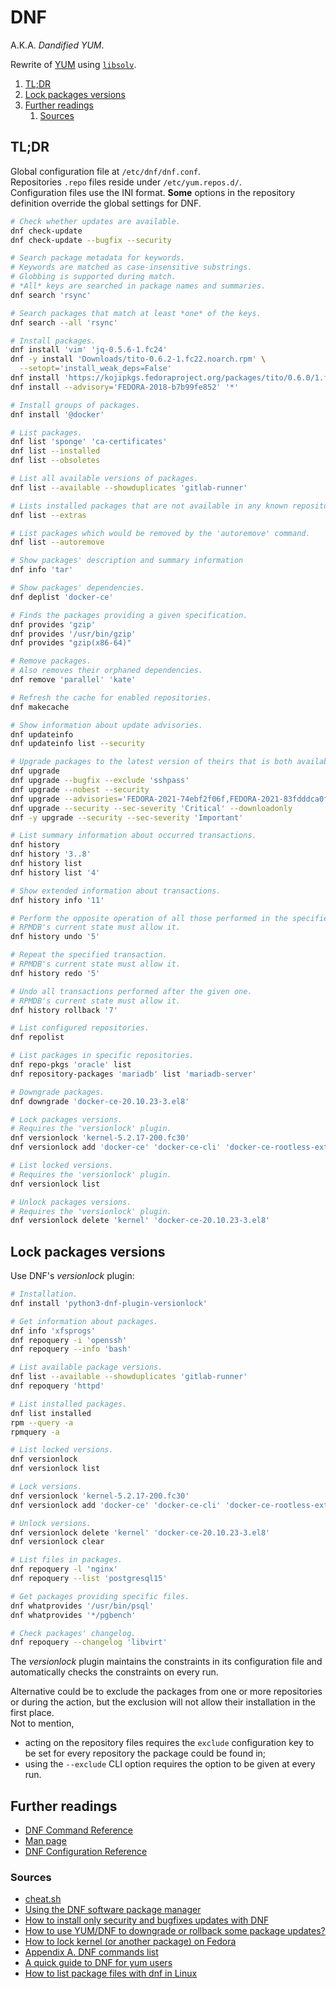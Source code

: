 # DNF

A.K.A. _Dandified YUM_.

Rewrite of [YUM] using [`libsolv`][libsolv].

1. [TL;DR](#tldr)
1. [Lock packages versions](#lock-packages-versions)
1. [Further readings](#further-readings)
   1. [Sources](#sources)

## TL;DR

Global configuration file at `/etc/dnf/dnf.conf`.<br/>
Repositories `.repo` files reside under `/etc/yum.repos.d/`.<br/>
Configuration files use the INI format. **Some** options in the repository definition override the global settings for
DNF.

```sh
# Check whether updates are available.
dnf check-update
dnf check-update --bugfix --security

# Search package metadata for keywords.
# Keywords are matched as case-insensitive substrings.
# Globbing is supported during match.
# *All* keys are searched in package names and summaries.
dnf search 'rsync'

# Search packages that match at least *one* of the keys.
dnf search --all 'rsync'

# Install packages.
dnf install 'vim' 'jq-0.5.6-1.fc24'
dnf -y install 'Downloads/tito-0.6.2-1.fc22.noarch.rpm' \
  --setopt='install_weak_deps=False'
dnf install 'https://kojipkgs.fedoraproject.org/packages/tito/0.6.0/1.fc22/noarch/tito-0.6.0-1.fc22.noarch.rpm'
dnf install --advisory='FEDORA-2018-b7b99fe852' '*'

# Install groups of packages.
dnf install '@docker'

# List packages.
dnf list 'sponge' 'ca-certificates'
dnf list --installed
dnf list --obsoletes

# List all available versions of packages.
dnf list --available --showduplicates 'gitlab-runner'

# Lists installed packages that are not available in any known repository.
dnf list --extras

# List packages which would be removed by the 'autoremove' command.
dnf list --autoremove

# Show packages' description and summary information
dnf info 'tar'

# Show packages' dependencies.
dnf deplist 'docker-ce'

# Finds the packages providing a given specification.
dnf provides 'gzip'
dnf provides '/usr/bin/gzip'
dnf provides "gzip(x86-64)"

# Remove packages.
# Also removes their orphaned dependencies.
dnf remove 'parallel' 'kate'

# Refresh the cache for enabled repositories.
dnf makecache

# Show information about update advisories.
dnf updateinfo
dnf updateinfo list --security

# Upgrade packages to the latest version of theirs that is both available and resolvable.
dnf upgrade
dnf upgrade --bugfix --exclude 'sshpass'
dnf upgrade --nobest --security
dnf upgrade --advisories='FEDORA-2021-74ebf2f06f,FEDORA-2021-83fdddca0f'
dnf upgrade --security --sec-severity 'Critical' --downloadonly
dnf -y upgrade --security --sec-severity 'Important'

# List summary information about occurred transactions.
dnf history
dnf history '3..8'
dnf history list
dnf history list '4'

# Show extended information about transactions.
dnf history info '11'

# Perform the opposite operation of all those performed in the specified one.
# RPMDB's current state must allow it.
dnf history undo '5'

# Repeat the specified transaction.
# RPMDB's current state must allow it.
dnf history redo '5'

# Undo all transactions performed after the given one.
# RPMDB's current state must allow it.
dnf history rollback '7'

# List configured repositories.
dnf repolist

# List packages in specific repositories.
dnf repo-pkgs 'oracle' list
dnf repository-packages 'mariadb' list 'mariadb-server'

# Downgrade packages.
dnf downgrade 'docker-ce-20.10.23-3.el8'

# Lock packages versions.
# Requires the 'versionlock' plugin.
dnf versionlock 'kernel-5.2.17-200.fc30'
dnf versionlock add 'docker-ce' 'docker-ce-cli' 'docker-ce-rootless-extras'

# List locked versions.
# Requires the 'versionlock' plugin.
dnf versionlock list

# Unlock packages versions.
# Requires the 'versionlock' plugin.
dnf versionlock delete 'kernel' 'docker-ce-20.10.23-3.el8'
```

## Lock packages versions

Use DNF's _versionlock_ plugin:

```sh
# Installation.
dnf install 'python3-dnf-plugin-versionlock'
```

```sh
# Get information about packages.
dnf info 'xfsprogs'
dnf repoquery -i 'openssh'
dnf repoquery --info 'bash'

# List available package versions.
dnf list --available --showduplicates 'gitlab-runner'
dnf repoquery 'httpd'

# List installed packages.
dnf list installed
rpm --query -a
rpmquery -a

# List locked versions.
dnf versionlock
dnf versionlock list

# Lock versions.
dnf versionlock 'kernel-5.2.17-200.fc30'
dnf versionlock add 'docker-ce' 'docker-ce-cli' 'docker-ce-rootless-extras'

# Unlock versions.
dnf versionlock delete 'kernel' 'docker-ce-20.10.23-3.el8'
dnf versionlock clear

# List files in packages.
dnf repoquery -l 'nginx'
dnf repoquery --list 'postgresql15'

# Get packages providing specific files.
dnf whatprovides '/usr/bin/psql'
dnf whatprovides '*/pgbench'

# Check packages' changelog.
dnf repoquery --changelog 'libvirt'
```

The _versionlock_ plugin maintains the constraints in its configuration file and automatically checks the constraints on every run.

Alternative could be to exclude the packages from one or more repositories or during the action, but the exclusion will not allow their installation in the first place.<br/>
Not to mention,

- acting on the repository files requires the `exclude` configuration key to be set for every repository the package could be found in;
- using the `--exclude` CLI option requires the option to be given at every run.

## Further readings

- [DNF Command Reference]
- [Man page]
- [DNF Configuration Reference]

### Sources

- [cheat.sh]
- [Using the DNF software package manager]
- [How to install only security and bugfixes updates with DNF]
- [How to use YUM/DNF to downgrade or rollback some package updates?]
- [How to lock kernel (or another package) on Fedora]
- [Appendix A. DNF commands list]
- [A quick guide to DNF for yum users]
- [How to list package files with dnf in Linux]

<!--
  Reference
  ═╬═Time══
  -->

<!-- Knowledge base -->
[yum]: yum.md

<!-- Upstream -->
[appendix a. dnf commands list]: https://access.redhat.com/documentation/en-us/red_hat_enterprise_linux/9/html/managing_software_with_the_dnf_tool/assembly_yum-commands-list_managing-software-with-the-dnf-tool
[dnf command reference]: https://dnf.readthedocs.io/en/latest/command_ref.html
[dnf configuration reference]: https://dnf.readthedocs.io/en/latest/conf_ref.html
[using the dnf software package manager]: https://docs.fedoraproject.org/en-US/quick-docs/dnf/

<!-- Others -->
[a quick guide to dnf for yum users]: https://opensource.com/article/18/8/guide-yum-dnf
[cheat.sh]: https://cheat.sh/dnf
[how to install only security and bugfixes updates with dnf]: https://fedoramagazine.org/how-to-install-only-security-and-bugfixes-updates-with-dnf/
[how to list package files with dnf in linux]: https://www.cyberciti.biz/faq/dnf-list-package-files-for-rhel-centosstream-feora-rocky-almalinux/
[how to lock kernel (or another package) on fedora]: https://robbinespu.gitlab.io/posts/locking-package-fedora/
[how to use yum/dnf to downgrade or rollback some package updates?]: https://access.redhat.com/solutions/29617
[libsolv]: https://github.com/openSUSE/libsolv
[man page]: https://man7.org/linux/man-pages/man8/dnf.8.html
